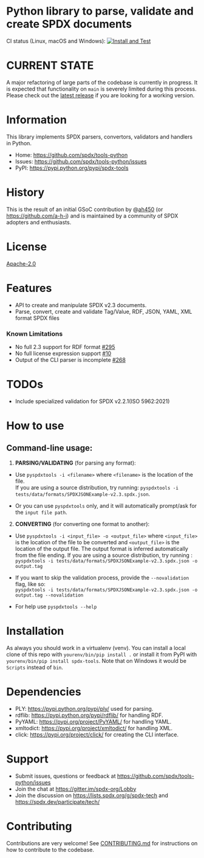 # Python library to parse, validate and create SPDX documents

CI status (Linux, macOS and Windows): [![Install and Test][1]][2]

[1]: https://github.com/spdx/tools-python/actions/workflows/install_and_test.yml/badge.svg

[2]: https://github.com/spdx/tools-python/actions/workflows/install_and_test.yml


# CURRENT STATE

A major refactoring of large parts of the codebase is currently in progress. It is expected that functionality on `main`
is severely limited during this process. Please check out
the [latest release](https://github.com/spdx/tools-python/releases/tag/v0.7.0) if you are looking for a working version.

# Information

This library implements SPDX parsers, convertors, validators and handlers in Python.

- Home: https://github.com/spdx/tools-python
- Issues: https://github.com/spdx/tools-python/issues
- PyPI: https://pypi.python.org/pypi/spdx-tools

# History

This is the result of an initial GSoC contribution by @[ah450](https://github.com/ah450)
(or https://github.com/a-h-i) and is maintained by a community of SPDX adopters and enthusiasts.

# License

[Apache-2.0](LICENSE)

# Features

* API to create and manipulate SPDX v2.3 documents.
* Parse, convert, create and validate Tag/Value, RDF, JSON, YAML, XML format SPDX files

### Known Limitations

* No full 2.3 support for RDF format [#295](https://github.com/spdx/tools-python/issues/295)
* No full license expression support [#10](https://github.com/spdx/tools-python/issues/10)
* Output of the CLI parser is incomplete [#268](https://github.com/spdx/tools-python/issues/268)

# TODOs

* Include specialized validation for SPDX v2.2.1(ISO 5962:2021)

# How to use

## Command-line usage:

1. **PARSING/VALIDATING** (for parsing any format):

* Use `pyspdxtools -i <filename>` where `<filename>` is the location of the file.              
  If you are using a source distribution, try running: `pyspdxtools -i tests/data/formats/SPDXJSONExample-v2.3.spdx.json`.

* Or you can use `pyspdxtools` only, and it will automatically prompt/ask for the `input file path`.

2. **CONVERTING** (for converting one format to another):

* Use `pyspdxtools -i <input_file> -o <output_file>` where `<input_file>` is the location of the file to be converted
  and `<output_file>` is the location of the output file. The output format is inferred automatically from the file ending.
  If you are using a source distribution, try running : `pyspdxtools -i tests/data/formats/SPDXJSONExample-v2.3.spdx.json -o output.tag` 

* If you want to skip the validation process, provide the `--novalidation` flag, like so:  
  `pyspdxtools -i tests/data/formats/SPDXJSONExample-v2.3.spdx.json -o output.tag --novalidation`
* For help use `pyspdxtools --help`

# Installation

As always you should work in a virtualenv (venv). You can install a local clone
of this repo with `yourenv/bin/pip install .` or install it from PyPI with
`yourenv/bin/pip install spdx-tools`. Note that on Windows it would be `Scripts`
instead of `bin`.

# Dependencies

* PLY: https://pypi.python.org/pypi/ply/ used for parsing.
* rdflib: https://pypi.python.org/pypi/rdflib/ for handling RDF.
* PyYAML: https://pypi.org/project/PyYAML/ for handling YAML.
* xmltodict: https://pypi.org/project/xmltodict/ for handling XML.
* click: https://pypi.org/project/click/ for creating the CLI interface.

# Support

* Submit issues, questions or feedback at https://github.com/spdx/tools-python/issues
* Join the chat at https://gitter.im/spdx-org/Lobby
* Join the discussion on https://lists.spdx.org/g/spdx-tech and
  https://spdx.dev/participate/tech/

# Contributing

Contributions are very welcome! See [CONTRIBUTING.md](./CONTRIBUTING.md) for instructions on how to contribute to the
codebase.
